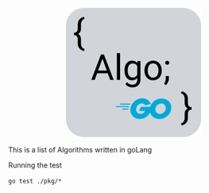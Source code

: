<p align="center">
<img src="images/go_algo_logo.png" alt="{Go Algo}" title="Go Algo" width="272" height="260"/>
</p>


This is a list of Algorithms written in goLang


Running the test

`go test ./pkg/*`